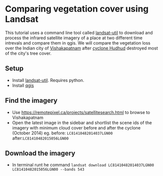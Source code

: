 # Comparing vegetation cover using Landsat

This tutorial uses a command line tool called [landsat-util](https://pythonhosted.org/landsat-util/) to download and process the infrared satellite imagery of a place at two different time intrevals and compare them in qgis. We will compare the vegetation loss over the Indian city of [Vishakapatnam]() after [cyclone Hudhud](https://en.wikipedia.org/wiki/Cyclone_Hudhud) destroyed most of the city's tree cover.

## Setup

- Install [landsat-util](https://pythonhosted.org/landsat-util/installation.html). Requires python.
- Install [qgis](https://www.qgis.org)

## Find the imagery 

- Use https://remotepixel.ca/projects/satellitesearch.html to browse to Vishakapatnam 
- Open the latest image in the sidebar and shortlist the scene ids of the imagery with minimum cloud cover before and after the cyclone (October 2014) eg. before: `LC81410482014037LGN00` after:`LC81410482015056LGN00`

## Download the imagery
- In terminal runt he command `landsat download LC81410482014037LGN00 LC81410482015056LGN00 --bands 543`
